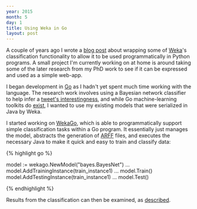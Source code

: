 ```yaml
---
year: 2015
month: 5
day: 1
title: Using Weka in Go
layout: post
---
```


<p>A couple of years ago I wrote a <a href="https://flyingsparx.net/blog/13/6/12/wekapy" target="_blank">blog post</a> about wrapping some of <a href="http://www.cs.waikato.ac.nz/ml/weka" target="_blank">Weka</a>'s classification functionality to allow it to be used programmatically in Python programs. A small project I'm currently working on at home is around taking some of the later research from my PhD work to see if it can be expressed and used as a simple web-app.</p>

<p>I began development in <a href="https://golang.org" target="_blank">Go</a> as I hadn't yet spent much time working with the language. The research work involves using a Bayesian network classifier to help infer a <a href="http://ieeexplore.ieee.org/xpls/abs_all.jsp?arnumber=6686092&tag=1" target="_blank">tweet's interestingness</a>, and while Go machine-learning toolkits do <a href="http://biosphere.cc/software-engineering/go-machine-learning-nlp-libraries" target="_blank">exist</a>, I wanted to use my existing models that were serialized in Java by Weka.</p>

<p>I started working on <a href="https://github.com/flyingsparx/WekaGo" target="_blank">WekaGo</a>, which is able to programmatically support simple classification tasks within a Go program. It essentially just manages the model, abstracts the generation of <a href="http://www.cs.waikato.ac.nz/ml/weka/arff.html" target="_blank">ARFF</a> files, and executes the necessary Java to make it quick and easy to train and classify data:</p>

{% highlight go %}

model := wekago.NewModel("bayes.BayesNet")
...
model.AddTrainingInstance(train_instance1)
...
model.Train()
model.AddTestingInstance(train_instance1)
...
model.Test()

{% endhighlight %}

<p>Results from the classification can then be examined, as <a href="https://github.com/flyingsparx/WekaGo/blob/master/README.md" target="_blank">described</a>.</p>
